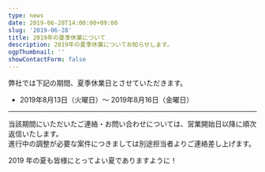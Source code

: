 ```yaml
---
type: news
date: 2019-06-28T14:00:00+09:00
slug: '2019-06-28'
title: 2019年の夏季休業について
description: 2019年の夏季休業についてお知らせします。
ogpThumbnail: ''
showContactForm: false
---
```


弊社では下記の期間、夏季休業日とさせていただきます。

- 2019年8月13日（火曜日）〜 2019年8月16日（金曜日）

---

当該期間にいただいたご連絡・お問い合わせについては、営業開始日以降に順次返信いたします。  
進行中の調整が必要な案件につきましては別途担当者よりご連絡差し上げます。

2019 年の夏も皆様にとってよい夏でありますように！

